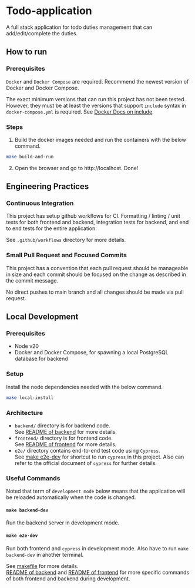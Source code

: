 # Todo-application

A full stack application for todo duties management that can add/edit/complete the duties.

## How to run

### Prerequisites

`Docker` and `Docker Compose` are required. Recommend the newest version of Docker and Docker Compose.

The exact minimum versions that can run this project has not been tested. However, they must be at least the versions that support `include` syntax in `docker-compose.yml` is required. See [Docker Docs on include](https://docs.docker.com/compose/multiple-compose-files/include/).

### Steps

1. Build the docker images needed and run the containers with the below command.

```bash
make build-and-run
```

2. Open the browser and go to http://localhost. Done!

## Engineering Practices

### Continuous Integration

This project has setup github workflows for CI. Formatting / linting / unit tests for both frontend and backend, integration tests for backend, and end to end tests for the entire application.

See `.github/workflows` directory for more details.

### Small Pull Request and Focused Commits

This project has a convention that each pull request should be manageable in size and each commit should be focused on the change as described in the commit message.

No direct pushes to main branch and all changes should be made via pull request.

## Local Development

### Prerequisites

- Node v20
- Docker and Docker Compose, for spawning a local PostgreSQL database for backend

### Setup

Install the node dependencies needed with the below command.

```bash
make local-install
```

### Architecture

- `backend/` directory is for backend code.\
  See [README of backend](./backend/README.md) for more details.
- `frontend/` directory is for frontend code.\
  See [README of frontend](./frontend/README.md) for more details.
- `e2e/` directory contains end-to-end test code using `Cypress`.\
  See [make e2e-dev](#make-e2e-dev) for shortcut to run `cypress` in this project. Also can refer to the official document of `cypress` for further details.

### Useful Commands

Noted that term of `development mode` below means that the application will be reloaded automatically when the code is changed.

#### `make backend-dev`

Run the backend server in development mode.

#### `make e2e-dev`

Run both frontend and `cypress` in development mode. Also have to run `make backend-dev` in another terminal.

See [makefile](./makefile) for more details.\
[README of backend](./backend/README.md) and [README of frontend](./frontend/README.md) for more specific commands of both frontend and backend during development.
